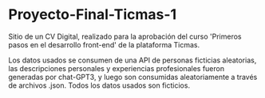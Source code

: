 # Proyecto-Final-Ticmas-1
Sitio de un CV Digital, realizado para la aprobación del curso 'Primeros pasos en el desarrollo front-end' de la plataforma Ticmas.

Los datos usados se consumen de una API de personas ficticias aleatorias, las descripciones personales y experiencias profesionales fueron generadas por chat-GPT3, y luego son consumidas aleatoriamente a través de archivos .json.
Todos los datos usados son ficticios.
